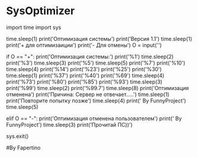 # SysOptimizer

import time
import sys

time.sleep(1)
print('Оптимизация системы')
print('Версия 1.1')
time.sleep(1)
print('+ для оптимизаиции')
print('- Для отмены')
O = input('')

if O == "+":
	print('Оптимизация системы:')
	print('%1')
	time.sleep(2)
	print('%3')
	time.sleep(3)
	print('%5')
	time.sleep(5)
	print('%7')
	print('%10')
	time.sleep(4)
	print('%14')
	print('%23')
	print('%25')
	print('%30')
	time.sleep(1)
	print('%37')
	print('%40')
	print('%69')
	time.sleep(4)
	print('%73')
	print('%80')
	print('%85')
	print('%93')
	time.sleep(3)
	print('%99')
	time.sleep(2)
	print('%99.7')
	time.sleep(8)
	print('Оптимизация отменена')
	print('Причина: Сервер не отвечает.....')
	time.sleep(1)
	print('Повторите попытку позже') 
	time.sleep(4)
	print('                   By FunnyProject')
	time.sleep(5)

elif O == "-":
	print('Оптимизация отменена пользователем') 
	print('                   By FunnyProject')
time.sleep(3)
print('Прочитай ПС))')

sys.exit()

#By Fapertino 
